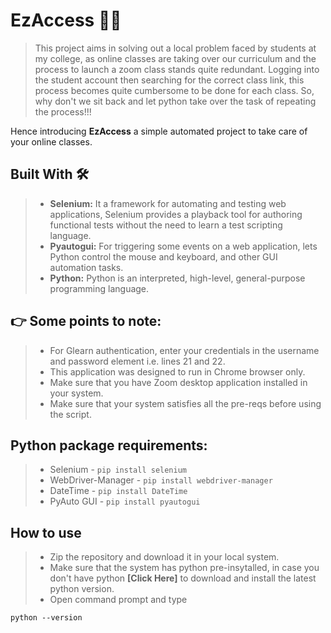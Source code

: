 # EzAccess 👨‍💻
>This project aims in solving out a local problem faced by students at my college, as online classes are taking over our curriculum and the process to launch a zoom class stands quite redundant. Logging into the student account then searching for the correct class link, this process becomes quite cumbersome to be done for each class.
So, why don't we sit back and let python take over the task of repeating the process!!!

Hence introducing **EzAccess** a simple automated project to take care of your online classes.

## Built With 🛠

> - **Selenium:** It a framework for automating and testing web applications, Selenium provides a playback tool for authoring functional tests without the need to learn a test scripting language.
> - **Pyautogui:** For triggering some events on a web application,  lets Python control the mouse and keyboard, and other GUI automation tasks.
> - **Python:**  Python is an interpreted, high-level, general-purpose programming language. 

## 👉 Some points to note:

> * For Glearn authentication, enter your credentials in the username and password element i.e. lines 21 and 22.
> * This application was designed to run in Chrome browser only.
> * Make sure that you have Zoom desktop application installed in your system.
> * Make sure that your system satisfies all the pre-reqs before using the script.

## Python package requirements:
> * Selenium - `pip install selenium`
> * WebDriver-Manager - `pip install webdriver-manager`
> * DateTime - `pip install DateTime`
> * PyAuto GUI - `pip install pyautogui`

## How to use
> - Zip the repository and download it in your local system.
> - Make sure that the system has python pre-insytalled, in case you don't have python **[Click Here]** to download and install the latest python version.
> - Open command prompt and type 
```
python --version
```
